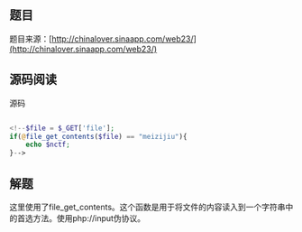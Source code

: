 ## 题目
题目来源：[http://chinalover.sinaapp.com/web23/](http://chinalover.sinaapp.com/web23/)

## 源码阅读
源码
```php

<!--$file = $_GET['file'];
if(@file_get_contents($file) == "meizijiu"){
    echo $nctf;
}-->
```


## 解题
这里使用了file_get_contents。这个函数是用于将文件的内容读入到一个字符串中的首选方法。使用php://input伪协议。
